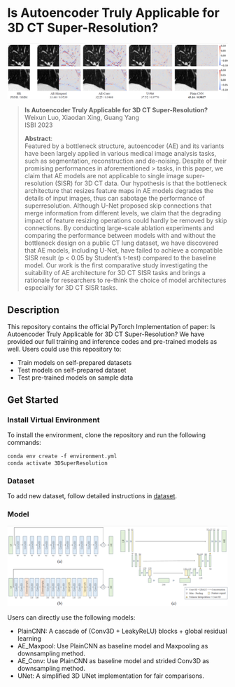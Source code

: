 # Is Autoencoder Truly Applicable for 3D CT Super-Resolution?

<p align='center'>
  <img src='./image/result.png'/>
</p> 

> **Is Autoencoder Truly Applicable for 3D CT Super-Resolution?**<br>
> Weixun Luo, Xiaodan Xing, Guang Yang<br>
> ISBI 2023
> 
> **Abstract**: <br>
> Featured by a bottleneck structure, autoencoder (AE) and its variants have
> been largely applied in various medical image analysis tasks, such as
> segmentation, reconstruction and de-noising. Despite of their promising
> performances in aforementioned > tasks, in this paper, we claim that AE models
> are not applicable to single image super-resolution (SISR) for 3D CT data. Our
> hypothesis is that the bottleneck architecture that resizes feature maps in AE
> models degrades the details of input images, thus can sabotage the performance
> of superresolution. Although U-Net proposed skip connections that merge
> information from different levels, we claim that the degrading impact of
> feature resizing operations could hardly be removed by skip connections. By
> conducting large-scale ablation experiments and comparing the performance
> between models with and without the bottleneck design on a public CT lung
> dataset, we have discovered that AE models, including U-Net, have failed to
> achieve a compatible SISR result (p < 0.05 by Student’s t-test) compared to
> the baseline model. Our work is the first comparative study investigating the
> suitability of AE architecture for 3D CT SISR tasks and brings a rationale for
> researchers to re-think the choice of model architectures especially for 3D CT
> SISR tasks.


## Description
This repository contains the official PyTorch Implementation of paper: Is
Autoencoder Truly Applicable for 3D CT Super-Resolution? We have provided our
full training and inference codes and pre-trained models as well. Users could
use this repository to:

- Train models on self-prepared datasets
- Test models on self-prepared dataset
- Test pre-trained models on sample data


## Get Started
### Install Virtual Environment
To install the environment, clone the repository and run the following commands:

```shell script
conda env create -f environment.yml
conda activate 3DSuperResolution
```

### Dataset
To add new dataset, follow detailed instructions in [dataset](./data/dataset.py).


### Model

<p align='center'>
  <img src='./image/model_all.png'/>
</p> 

Users can directly use the following models:

  - PlainCNN: A cascade of (Conv3D + LeakyReLU) blocks + global residual
    learning
  - AE_Maxpool: Use PlainCNN as baseline model and Maxpooling as downsampling
    method.
  - AE_Conv: Use PlainCNN as baseline model and strided Conv3D as downsampling
    method.
  - UNet: A simplified 3D UNet implementation for fair comparisons.